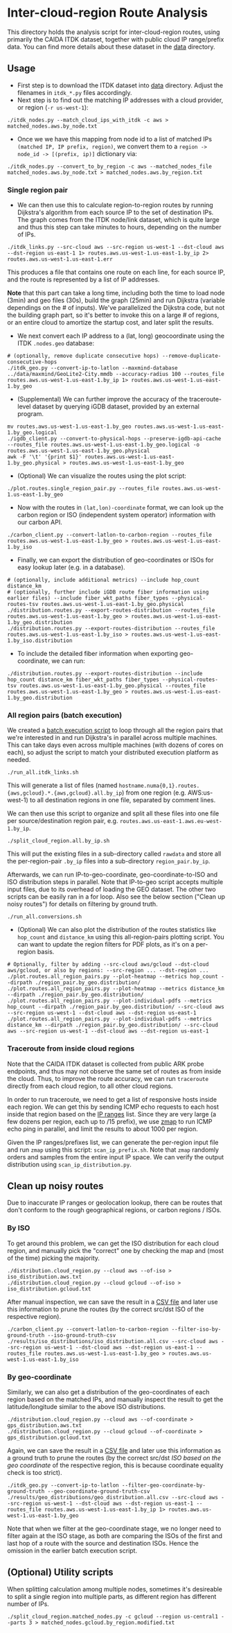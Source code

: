 # Inter-cloud-region Route Analysis

This directory holds the analysis script for inter-cloud-region routes, using primarily the CAIDA ITDK dataset, together with public cloud IP range/prefix data. You can find more details about these dataset in the [data](../data/) directory.

## Usage

- First step is to download the ITDK dataset into [data](../data) directory. Adjust the filenames in `itdk_*.py` files accordingly.
- Next step is to find out the matching IP addresses with a cloud provider, or region (`-r us-west-1`):
```Shell
./itdk_nodes.py --match_cloud_ips_with_itdk -c aws > matched_nodes.aws.by_node.txt
```

- Once we we have this mapping from node id to a list of matched IPs `(matched IP, IP prefix, region)`, we convert them to a `region -> node_id -> [(prefix, ip)]` dictionary via:
```Shell
./itdk_nodes.py --convert_to_by_region -c aws --matched_nodes_file matched_nodes.aws.by_node.txt > matched_nodes.aws.by_region.txt
```

### Single region pair

- We can then use this to calculate region-to-region routes by running Dijkstra's algorithm from each source IP to the set of destination IPs. The graph comes from the ITDK node/link dataset, which is quite large and thus this step can take minutes to hours, depending on the number of IPs.
```Shell
./itdk_links.py --src-cloud aws --src-region us-west-1 --dst-cloud aws --dst-region us-east-1 1> routes.aws.us-west-1.us-east-1.by_ip 2> routes.aws.us-west-1.us-east-1.err
```
This produces a file that contains one route on each line, for each source IP, and the route is represented by a list of IP addresses.

**Note** that this part can take a long time, including both the time to load node (3min) and geo files (30s), build the graph (25min) and run Dijkstra (variable dependings on the # of inputs). We've parallelized the Dijkstra code, but not the building graph part, so it's better to invoke this on a large # of regions, or an entire cloud to amortize the startup cost, and later split the results.

- We next convert each IP address to a (lat, long) geocoordinate using the ITDK `.nodes.geo` database:
```Shell
# (optionally, remove duplicate consecutive hops) --remove-duplicate-consecutive-hops
./itdk_geo.py --convert-ip-to-latlon --maxmind-database ../data/maxmind/GeoLite2-City.mmdb --accuracy-radius 100 --routes_file routes.aws.us-west-1.us-east-1.by_ip 1> routes.aws.us-west-1.us-east-1.by_geo
```

- (Supplemental) We can further improve the accuracy of the traceroute-level dataset by querying iGDB dataset, provided by an external program.
```Shell
mv routes.aws.us-west-1.us-east-1.by_geo routes.aws.us-west-1.us-east-1.by_geo.logical
./igdb_client.py --convert-to-physical-hops --preserve-igdb-api-cache --routes_file routes.aws.us-west-1.us-east-1.by_geo.logical -o routes.aws.us-west-1.us-east-1.by_geo.physical
awk -F '\t' '{print $1}' routes.aws.us-west-1.us-east-1.by_geo.physical > routes.aws.us-west-1.us-east-1.by_geo
```

- (Optional) We can visualize the routes using the plot script:
```Shell
./plot.routes.single_region_pair.py --routes_file routes.aws.us-west-1.us-east-1.by_geo
```

- Now with the routes in `(lat,lon)-coordinate` format, we can look up the carbon region or ISO (independent system operator) information with our carbon API.
```Shell
./carbon_client.py --convert-latlon-to-carbon-region --routes_file routes.aws.us-west-1.us-east-1.by_geo > routes.aws.us-west-1.us-east-1.by_iso
```

- Finally, we can export the distribution of geo-coordinates or ISOs for easy lookup later (e.g. in a database).
```Shell
# (optionally, include additional metrics) --include hop_count distance_km
# (optionally, further include iGDB route fiber information using earlier files) --include fiber_wkt_paths fiber_types --physical-routes-tsv routes.aws.us-west-1.us-east-1.by_geo.physical
./distribution.routes.py --export-routes-distribution --routes_file routes.aws.us-west-1.us-east-1.by_geo > routes.aws.us-west-1.us-east-1.by_geo.distribution
./distribution.routes.py --export-routes-distribution --routes_file routes.aws.us-west-1.us-east-1.by_iso > routes.aws.us-west-1.us-east-1.by_iso.distribution
```

- To include the detailed fiber information when exporting geo-coordinate, we can run:
```Shell
./distribution.routes.py --export-routes-distribution --include hop_count distance_km fiber_wkt_paths fiber_types --physical-routes-tsv routes.aws.us-west-1.us-east-1.by_geo.physical --routes_file routes.aws.us-west-1.us-east-1.by_geo > routes.aws.us-west-1.us-east-1.by_geo.distribution
```

### All region pairs (batch execution)

We created a [batch execution script](./run_all.itdk_links.sh) to loop through all the region pairs that we're interested in and run Dijkstra's in parallel across multiple machines.
This can take days even across multiple machines (with dozens of cores on each), so adjust the script to match your distributed execution platform as needed.
```Shell
./run_all.itdk_links.sh
```
This will generate a list of files (named `hostname.numa{0,1}.routes.{aws,gcloud}.*.{aws,gcloud}.all.by_ip`) from one region (e.g. AWS:us-west-1) to all destination regions in one file, separated by comment lines.

We can then use this script to organize and split all these files into one file per source/destination region pair, e.g. `routes.aws.us-east-1.aws.eu-west-1.by_ip`.
```Shell
./split_cloud_region.all.by_ip.sh
```
This will put the existing files in a sub-directory called `rawdata` and store all the per-region-pair `.by_ip` files into a sub-directory `region_pair.by_ip`.

Afterwards, we can run IP-to-geo-coordinate, geo-coordinate-to-ISO and ISO distribution steps in parallel.
Note that IP-to-geo script accepts multiple input files, due to its overhead of loading the GEO dataset. The other two scripts can be easily ran in a for loop.
Also see the below section ("Clean up noisy routes") for details on filtering by ground truth.
```Shell
./run_all.conversions.sh
```

- (Optional) We can also plot the distribution of the routes statistics like `hop_count` and `distance_km` using this all-region-pairs plotting script. You can want to update the region filters for PDF plots, as it's on a per-region basis.
```Shell
# Optionally, filter by adding --src-cloud aws/gcloud --dst-cloud aws/gcloud, or also by regions: --src-region ... --dst-region ...
./plot.routes.all_region_pairs.py --plot-heatmap --metrics hop_count --dirpath ./region_pair.by_geo.distribution/
./plot.routes.all_region_pairs.py --plot-heatmap --metrics distance_km --dirpath ./region_pair.by_geo.distribution/
./plot.routes.all_region_pairs.py --plot-individual-pdfs --metrics hop_count --dirpath ./region_pair.by_geo.distribution/ --src-cloud aws --src-region us-west-1 --dst-cloud aws --dst-region us-east-1
./plot.routes.all_region_pairs.py --plot-individual-pdfs --metrics distance_km --dirpath ./region_pair.by_geo.distribution/ --src-cloud aws --src-region us-west-1 --dst-cloud aws --dst-region us-east-1
```

### Traceroute from inside cloud regions

Note that the CAIDA ITDK dataset is collected from public ARK probe endpoints, and thus may not observe the same set of routes as from inside the cloud. Thus, to improve the route accuracy, we can run `traceroute` directly from each cloud region, to all other cloud regions.

In order to run traceroute, we need to get a list of responsive hosts inside each region. We can get this by sending ICMP echo requests to each host inside that region based on the [IP ranges](../data/) list. Since they are very large (a few dozens per region, each up to /15 prefix), we use [zmap](https://github.com/zmap/zmap) to run ICMP echo ping in parallel, and limit the results to about 1000 per region.

Given the IP ranges/prefixes list, we can generate the per-region input file and run `zmap` using this script: `scan_ip_prefix.sh`.
Note that `zmap` randomly orders and samples from the entire input IP space. We can verify the output distribution using `scan_ip_distribution.py`.

## Clean up noisy routes

Due to inaccurate IP ranges or geolocation lookup, there can be routes that don't conform to the rough geographical regions, or carbon regions / ISOs.

### By ISO

To get around this problem, we can get the ISO distribution for each cloud region, and manually pick the "correct" one by checking the map and (most of the time) picking the majority.
```Shell
./distribution.cloud_region.py --cloud aws --of-iso > iso_distribution.aws.txt
./distribution.cloud_region.py --cloud gcloud --of-iso > iso_distribution.gcloud.txt
```

After manual inspection, we can save the result in a [CSV file](./results/iso_distributions/iso_distribution.all.csv) and later use this information to prune the routes (by the correct src/dst ISO of the respective region).
```Shell
./carbon_client.py --convert-latlon-to-carbon-region --filter-iso-by-ground-truth --iso-ground-truth-csv ./results/iso_distributions/iso_distribution.all.csv --src-cloud aws --src-region us-west-1 --dst-cloud aws --dst-region us-east-1 --routes_file routes.aws.us-west-1.us-east-1.by_geo > routes.aws.us-west-1.us-east-1.by_iso
```

### By geo-coordinate

Similarly, we can also get a distribution of the geo-coordinates of each region based on the matched IPs, and manually inspect the result to get the latitude/longitude similar to the above ISO distributions.
```Shell
./distribution.cloud_region.py --cloud aws --of-coordinate > gps_distribution.aws.txt
./distribution.cloud_region.py --cloud gcloud --of-coordinate > gps_distribution.gcloud.txt
```

Again, we can save the result in a [CSV file](./results/geo_distributions/geo_distribution.all.csv) and later use this information as a ground truth to prune the routes (by the correct src/dst *ISO based on the geo coordinate* of the respective region, this is because coordinate equality check is too strict).
```Shell
./itdk_geo.py --convert-ip-to-latlon --filter-geo-coordinate-by-ground-truth --geo-coordinate-ground-truth-csv ./results/geo_distributions/geo_distribution.all.csv --src-cloud aws --src-region us-west-1 --dst-cloud aws --dst-region us-east-1 --routes_file routes.aws.us-west-1.us-east-1.by_ip 1> routes.aws.us-west-1.us-east-1.by_geo
```

Note that when we filter at the geo-coordinate stage, we no longer need to filter again at the ISO stage, as both are comparing the ISOs of the first and last hop of a route with the source and destination ISOs. Hence the omission in the earlier batch execution script.

## (Optional) Utility scripts
When splitting calculation among multiple nodes, sometimes it's desireable to split a single region into multiple parts, as different region has different number of IPs.
```Shell
./split_cloud_region.matched_nodes.py -c gcloud --region us-central1 --parts 3 > matched_nodes.gcloud.by_region.modified.txt
```
